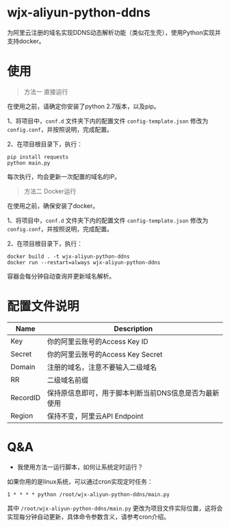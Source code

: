 # wjx-aliyun-python-ddns

为阿里云注册的域名实现DDNS动态解析功能（类似花生壳），使用Python实现并支持docker。

# 使用

> 方法一 直接运行

在使用之前，请确定你安装了python 2.7版本，以及pip。

1、将项目中，`conf.d` 文件夹下内的配置文件 `config-template.json` 修改为 `config.conf`，并按照说明，完成配置。

2、在项目根目录下，执行：
```shell
pip install requests
python main.py
```

每次执行，均会更新一次配置的域名的IP。

> 方法二 Docker运行

在使用之前，确保安装了docker。

1、将项目中，`conf.d` 文件夹下内的配置文件 `config-template.json` 修改为 `config.conf`，并按照说明，完成配置。

2、在项目根目录下，执行：
```
docker build . -t wjx-aliyun-python-ddns
docker run --restart=always wjx-aliyun-python-ddns

```

容器会每分钟自动查询并更新域名解析。

# 配置文件说明

| Name | Description | 
| --- | --- |
| Key | 你的阿里云账号的Access Key ID |
| Secret | 你的阿里云账号的Access Key Secret | 
| Domain | 注册的域名，注意不要输入二级域名 |
| RR | 二级域名前缀 |
| RecordID | 保持原信息即可，用于脚本判断当前DNS信息是否为最新使用 |
| Region | 保持不变，阿里云API Endpoint |


# Q&A

* 我使用方法一运行脚本，如何让系统定时运行？

如果你用的是linux系统，可以通过cron实现定时任务：
```shell
1 * * * * python /root/wjx-aliyun-python-ddns/main.py
```

其中 `/root/wjx-aliyun-python-ddns/main.py` 更改为项目文件实际位置，这将会实现每分钟自动更新，具体命令参数含义，请参考cron介绍。